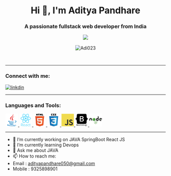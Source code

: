 <h1 align="center">Hi 👋, I'm Aditya Pandhare</h1>

<h3 align="center">A passionate fullstack web developer from India</h3>
<p align=center>
<!--  <a href="https://git.io/streak-stats"><img src="http://github-readme-streak-stats.herokuapp.com?user=Adi023&theme=radical" alt="GitHub Streak" /></a> -->
 <a href="https://git.io/streak-stats"><img src="https://streak-stats.demolab.com?user=Adi023"/></a>
<!--  <img src="https://github-readme-stats.vercel.app/api?username=Adi023&&show_icons=true&title_color=00ffff&icon_color=bb2acf&text_color=daf7dc&bg_color=151515" > -->

<p align="center"> <img src="https://komarev.com/ghpvc/?username=Adi023&label=Profile%20views&color=0e75b6&style=flat" alt="Adi023" /> </p>

  </p>
<br/><hr/>
<h3 align="left">Connect with me:</h3>
 <a href="https://www.linkedin.com/in/aditya-pandhare-31429018b/" target="_blank" rel="noreferrer"> <img src="https://camo.githubusercontent.com/a80d00f23720d0bc9f55481cfcd77ab79e141606829cf16ec43f8cacc7741e46/68747470733a2f2f696d672e736869656c64732e696f2f62616467652f4c696e6b6564496e2d3030373742353f7374796c653d666f722d7468652d6261646765266c6f676f3d6c696e6b6564696e266c6f676f436f6c6f723d7768697465" alt="linkdin" width="100" height="40" /> <a/>

<hr/>
<h3 align="left">Languages and Tools:</h3>
<p align="column"> 
 <a href="https://www.java.com" target="_blank" rel="noreferrer"> <img src="https://raw.githubusercontent.com/devicons/devicon/master/icons/java/java-original.svg" alt="java" width="40" height="40"/> </a>
   <a href="https://reactjs.org/" target="_blank" rel="noreferrer"> <img src="https://raw.githubusercontent.com/devicons/devicon/master/icons/react/react-original-wordmark.svg" alt="react" width="40" height="40"/> </a> 
   <a href="https://www.w3.org/html/" target="_blank" rel="noreferrer"> <img src="https://raw.githubusercontent.com/devicons/devicon/master/icons/html5/html5-original-wordmark.svg" alt="html5" width="40" height="40"/> </a>
  <a href="https://www.w3schools.com/css/" target="_blank" rel="noreferrer"> <img src="https://raw.githubusercontent.com/devicons/devicon/master/icons/css3/css3-original-wordmark.svg" alt="css3" width="40" height="40"/> </a> 
  <a href="https://developer.mozilla.org/en-US/docs/Web/JavaScript" target="_blank" rel="noreferrer"> <img src="https://raw.githubusercontent.com/devicons/devicon/master/icons/javascript/javascript-original.svg" alt="javascript" width="40" height="40"/> </a>
   <a href="https://getbootstrap.com" target="_blank" rel="noreferrer"> <img src="https://raw.githubusercontent.com/devicons/devicon/master/icons/bootstrap/bootstrap-plain-wordmark.svg" alt="bootstrap" width="40" height="40"/> </a> 
  <a href="https://nodejs.org" target="_blank" rel="noreferrer"> <img src="https://raw.githubusercontent.com/devicons/devicon/master/icons/nodejs/nodejs-original-wordmark.svg" alt="nodejs" width="40" height="40"/> </a> 
<hr/>

 



- 🔭 I’m currently working on JAVA SpringBoot React JS
- 🌱 I’m currently learning Devops
- 💬 Ask me about JAVA 
- 📫 How to reach me:
- Email : adityapandhare050@gmail.com
- Mobile : 9325898901           

<!--
**Adi023/Adi023** is a ✨ _special_ ✨ repository because its `README.md` (this file) appears on your GitHub profile.

Here are some ideas to get you started:

- 🔭 I’m currently working on ...
- 🌱 I’m currently learning ...
- 👯 I’m looking to collaborate on ...
- 🤔 I’m looking for help with ...
- 💬 Ask me about ...
- 📫 How to reach me: ...
- 😄 Pronouns: ...
- ⚡ Fun fact: ...
<p align="left"> <a href="https://github.com/ryo-ma/github-profile-trophy"><img src="https://github-profile-trophy.vercel.app/?username=Adi023" alt="Adi023" /></a> </p>
-->
